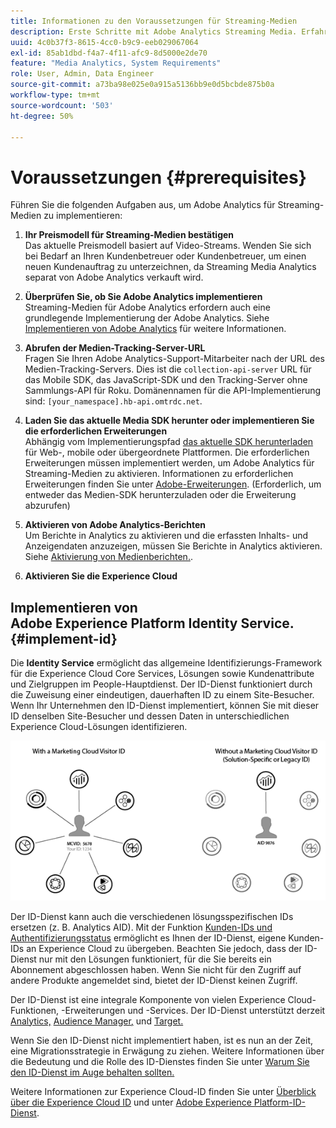 ```yaml
---
title: Informationen zu den Voraussetzungen für Streaming-Medien
description: Erste Schritte mit Adobe Analytics Streaming Media. Erfahren Sie, was Sie zur Implementierung von Adobe Analytics für Streaming-Medien benötigen.
uuid: 4c0b37f3-8615-4cc0-b9c9-eeb029067064
exl-id: 85ab1dbd-f4a7-4f11-afc9-8d5000e2de70
feature: "Media Analytics, System Requirements"
role: User, Admin, Data Engineer
source-git-commit: a73ba98e025e0a915a5136bb9e0d5bcbde875b0a
workflow-type: tm+mt
source-wordcount: '503'
ht-degree: 50%

---
```


# Voraussetzungen {#prerequisites}

Führen Sie die folgenden Aufgaben aus, um Adobe Analytics für Streaming-Medien zu implementieren:

1. **Ihr Preismodell für Streaming-Medien bestätigen**<br>
Das aktuelle Preismodell basiert auf Video-Streams. Wenden Sie sich bei Bedarf an Ihren Kundenbetreuer oder Kundenbetreuer, um einen neuen Kundenauftrag zu unterzeichnen, da Streaming Media Analytics separat von Adobe Analytics verkauft wird.

1. **Überprüfen Sie, ob Sie Adobe Analytics implementieren**<br>
Streaming-Medien für Adobe Analytics erfordern auch eine grundlegende Implementierung der Adobe Analytics. Siehe [Implementieren von Adobe Analytics](https://experienceleague.adobe.com/docs/analytics/implementation/home.html?lang=de) für weitere Informationen.

1. **Abrufen der Medien-Tracking-Server-URL**<br>
Fragen Sie Ihren Adobe Analytics-Support-Mitarbeiter nach der URL des Medien-Tracking-Servers. Dies ist die 
`collection-api-server` URL für das Mobile SDK, das JavaScript-SDK und den Tracking-Server ohne Sammlungs-API für Roku. Domänennamen für die API-Implementierung sind: `[your_namespace].hb-api.omtrdc.net`.

1. **Laden Sie das aktuelle Media SDK herunter oder implementieren Sie die erforderlichen Erweiterungen**<br>
Abhängig vom Implementierungspfad [das aktuelle SDK herunterladen](download-sdks.md) für Web-, mobile oder übergeordnete Plattformen. Die erforderlichen Erweiterungen müssen implementiert werden, um Adobe Analytics für Streaming-Medien zu aktivieren. Informationen zu erforderlichen Erweiterungen finden Sie unter [Adobe-Erweiterungen](download-sdks.md#media-extension). (Erforderlich, um entweder das Medien-SDK herunterzuladen oder die Erweiterung abzurufen)

1. **Aktivieren von Adobe Analytics-Berichten**<br>
Um Berichte in Analytics zu aktivieren und die erfassten Inhalts- und Anzeigendaten anzuzeigen, müssen Sie Berichte in Analytics aktivieren. Siehe [Aktivierung von Medienberichten.](/help/reporting/media-reports-enable.md).

1. **Aktivieren Sie die Experience Cloud**<br>


## Implementieren von Adobe Experience Platform Identity Service. {#implement-id}

Die **Identity Service** ermöglicht das allgemeine Identifizierungs-Framework für die Experience Cloud Core Services, Lösungen sowie Kundenattribute und Zielgruppen im People-Hauptdienst. Der ID-Dienst funktioniert durch die Zuweisung einer eindeutigen, dauerhaften ID zu einem Site-Besucher. Wenn Ihr Unternehmen den ID-Dienst implementiert, können Sie mit dieser ID denselben Site-Besucher und dessen Daten in unterschiedlichen Experience Cloud-Lösungen identifizieren.

![ID-Dienst-Grafik](assets/mc_id_service_graphic.png)

Der ID-Dienst kann auch die verschiedenen lösungsspezifischen IDs ersetzen (z. B. Analytics AID). Mit der Funktion [Kunden-IDs und Authentifizierungsstatus](https://experienceleague.adobe.com/docs/id-service/using/reference/authenticated-state.html?lang=de) ermöglicht es Ihnen der ID-Dienst, eigene Kunden-IDs an Experience Cloud zu übergeben. Beachten Sie jedoch, dass der ID-Dienst nur mit den Lösungen funktioniert, für die Sie bereits ein Abonnement abgeschlossen haben. Wenn Sie nicht für den Zugriff auf andere Produkte angemeldet sind, bietet der ID-Dienst keinen Zugriff.

Der ID-Dienst ist eine integrale Komponente von vielen Experience Cloud-Funktionen, -Erweiterungen und -Services. Der ID-Dienst unterstützt derzeit [Analytics,](https://www.adobe.com/de/marketing-cloud/web-analytics.html) [Audience Manager,](https://www.adobe.com/de/marketing-cloud/data-management-platform.html) und [Target.](https://www.adobe.com/de/marketing-cloud/testing-targeting.html)

Wenn Sie den ID-Dienst nicht implementiert haben, ist es nun an der Zeit, eine Migrationsstrategie in Erwägung zu ziehen. Weitere Informationen über die Bedeutung und die Rolle des ID-Dienstes finden Sie unter [Warum Sie den ID-Dienst im Auge behalten sollten.](https://theblog.adobe.com/why-new-adobe-marketing-cloud-id-service-should-be-on-your-radar/)

Weitere Informationen zur Experience Cloud-ID finden Sie unter [Überblick über die Experience Cloud ID](https://experienceleague.adobe.com/docs/id-service/using/intro/overview.html?lang=de) und unter [Adobe Experience Platform-ID-Dienst](https://experienceleague.adobe.com/docs/id-service/using/home.html?lang=de).
